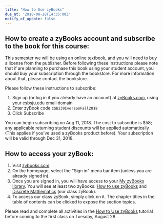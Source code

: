 ```yaml
---
title: "How to Use zyBooks"
due_at: '2018-08-28T14:35:00Z'
notify_of_update: false
---
```


## How to create a zyBooks account and subscribe to the book for this course:

This semester we will be using an online textbook, and you will need to buy a
license from the publisher. Before following these instructions please note that
if are planning to purchase this book using your student account, you should buy
your subscription through the bookstore. For more information about that, please
contact the bookstore.

Please follow these instructions to subscribe:

1. Sign up (or log in if you already have an account) at [zyBooks.com][zyBooks],
   using your csbsju.edu email domain
1. Enter zyBook code `CSB239IversonFall2018`
1. Click Subscribe

You can begin subscribing on Aug 11, 2018. The cost to subscribe is $58; any
applicable returning student discounts will be applied automatically (This
applies if you've used a zyBooks product before). Your subscription will be
valid through Dec 31, 2018. 

## How to access your zyBook:

1. Visit [zybooks.com][zyBooks].
1. On the homepage, select the "Sign in" menu bar item (unless you are already
   signed in).
1. Once you are signed in, you will have access to your [My zyBooks
   library][library]. You will see at least two zyBooks: [How to use
   zyBooks][howto] and [Discrete Mathematics][class] (our class zyBook).
1. To access our class zyBook, simply click on it. The chapter titles in the
   table of contents can be clicked to expose the section topics. 

Please read and complete all activities in the [How to Use zyBooks][howto]
tutorial before coming to the first class on Tuesday, August 28.

<!-- Links -->
[zyBooks]: https://www.zybooks.com/
[library]: https://learn.zybooks.com/library
[class]: https://learn.zybooks.com/zybook/CSB239IversonFall2018
[howto]: https://learn.zybooks.com/zybook/HowToUseZyBooks2
